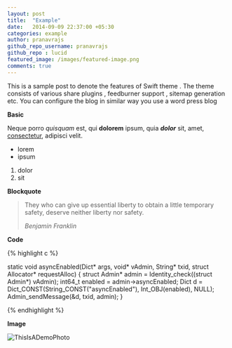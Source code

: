 ```yaml
---
layout: post
title:  "Example"
date:   2014-09-09 22:37:00 +05:30
categories: example
author: pranavrajs
github_repo_username: pranavrajs
github_repo : lucid
featured_image: /images/featured-image.png
comments: true
---
```


This is a sample post to denote the features of Swift theme . The theme consists of various share plugins , feedburner support , sitemap generation etc. You can configure the blog in similar way you use a word press blog

<!-- more -->

**Basic**

Neque porro *quisquam* est, qui **dolorem** ipsum, quia ***dolor*** sit, amet, [consectetur](http://cjdns.info/), adipisci velit.

 * lorem
 * ipsum

1. dolor
2. sit


**Blockquote**

> They who can give up essential liberty to obtain a little temporary safety, deserve neither liberty nor safety.
> 
> _Benjamin Franklin_

**Code**

{% highlight c %}

static void asyncEnabled(Dict* args, void* vAdmin, String* txid, struct Allocator* requestAlloc)
{
    struct Admin* admin = Identity_check((struct Admin*) vAdmin);
    int64_t enabled = admin->asyncEnabled;
    Dict d = Dict_CONST(String_CONST("asyncEnabled"), Int_OBJ(enabled), NULL);
    Admin_sendMessage(&d, txid, admin);
}

{% endhighlight %}

**Image**

![ThisIsADemoPhoto](http://media.vector4free.com/normal/flat-banner-vectors.jpg)
